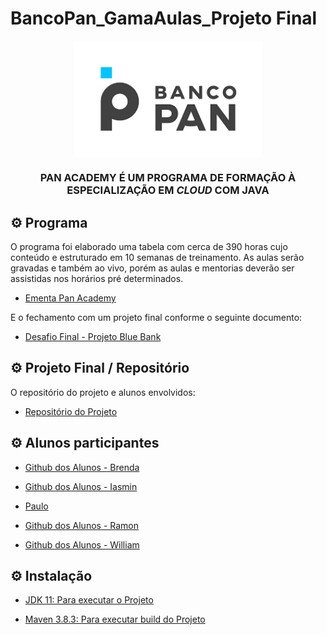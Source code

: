 # BancoPan_GamaAulas_Projeto Final

<p align="center">
  <a href="https://bancopan.corporate.gama.academy/" target="_blank">
    <img align="center" width="300" src="https://github.com/Paulo-Ultra/Banco_Pan_Training/blob/main/Imagem%20Banco%20Pan.png" style="max-width:100%;">
     </a>
</p>




<h3 align="center">
PAN ACADEMY É UM PROGRAMA DE FORMAÇÃO À ESPECIALIZAÇÃO EM <i>CLOUD</i> COM JAVA
</h3>




## ⚙️ Programa 

O programa foi elaborado uma tabela com cerca de 390 horas cujo conteúdo e estruturado em 10 semanas de treinamento. As aulas serão gravadas e também ao vivo, porém as aulas e
mentorias deverão ser assistidas nos horários pré determinados. 

* [Ementa Pan Academy](https://github.com/Paulo-Ultra/Banco_Pan_Training/blob/main/Ementa/%5BEmenta%5D%20Pan%20Academy%20-%20Java%20e%20AWS%20(Recupera%C3%A7%C3%A3o%20Autom%C3%A1tica).pdf)

 E o fechamento com um projeto final conforme o seguinte documento: 

* [Desafio Final - Projeto Blue Bank](https://github.com/Paulo-Ultra/Banco_Pan_Training/blob/main/Desafio%20final%20-%20BlueBank.docx.pdf)



## ⚙️ Projeto Final / Repositório 

O repositório do projeto e alunos envolvidos:

- [Repositório do Projeto](https://github.com/ramondomiingos/pan-academy-blue-bank)

## ⚙️ Alunos participantes 

- [Github dos Alunos - Brenda](https://github.com/Brenda-pereira)

- [Github dos Alunos - Iasmin](https://github.com/iasminaraujoc)

- [Paulo](https://github.com/Paulo-Ultra)

- [Github dos Alunos - Ramon](https://github.com/ramondomiingos)

- [Github dos Alunos - William](https://github.com/williamjesusdev)

  

## ⚙️ Instalação 

* [JDK 11: Para executar o Projeto](https://www.oracle.com/java/technologies/downloads/#java11)

* [Maven 3.8.3: Para executar build do Projeto](https://maven.apache.org/download.cgi)

  
